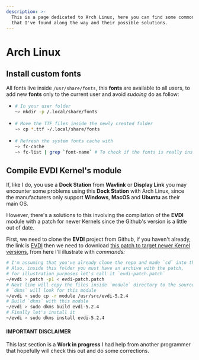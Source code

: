 ```yaml
---
description: >-
  This is a page dedicated to Arch Linux, here you can find some common problems
  that I've found along the way and their possible solutions.
---
```


# Arch Linux

## Install custom fonts

All fonts live inside `/usr/share/fonts`, this **fonts** are available to all users, to add new **fonts** only to the current user and avoid _sudoing_ do as follow:

* ```bash
  # In your user folder
  ~> mkdir -p /.local/share/fonts
  ```

* ```bash
  # Move the TTF files inside the newly created folder
  ~> cp *.ttf ~/.local/share/fonts
  ```

* ```bash
  # Refresh the system fonts cache with
  ~> fc-cache
  ~> fc-list | grep `font-name` # To check if the fonts is really installed
  ```

## Compile EVDI Kernel's module

If, like I do, you use a **Dock Station** from **Wavlink** or **Display Link** you may encounter some problems using this **Dock Station** with Arch Linux, since the manufacturers only support **Windows**, **MacOS** and **Ubuntu** as their main OS.

However, there's a solutions to this involving the compilation of the **EVDI** module with a patch for newer Kernels since the Github's version is a little out of date.

First, we need to clone the **EVDI** project from Github, if you haven't already, the link is [EVDI](https://github.com/DisplayLink/evdi) then we need to download [this patch to target newer Kernel versions](https://crazy.dev.frugalware.org/evdi-1.6.4-kernel-5.4.x.patch), from here I'll illustrate with _commands:_

```bash
# I'm assuming that you've already clone the repo and made `cd` into the folder so
# Also, inside this folder you must have an archive with the patch, 
# for illustration purposes let's call it `evdi-patch.patch`
~/evdi > patch -p1 < evdi-patch.patch
# Next line will copy the files inside `module` directory to the source were
# `dkms` will look for this module 
~/evdi > sudo cp -r module /usr/src/evdi-5.2.4
# Build `dkms` with this module
~/evdi > sudo dkms build evdi-5.2.4
# Finally let's install it
~/evdi > sudo dkms install evdi-5.2.4
```

#### **IMPORTANT DISCLAIMER** 

This last section is a **Work in progress** I had help from another programmer that hopefully will check this out and do some corrections.

